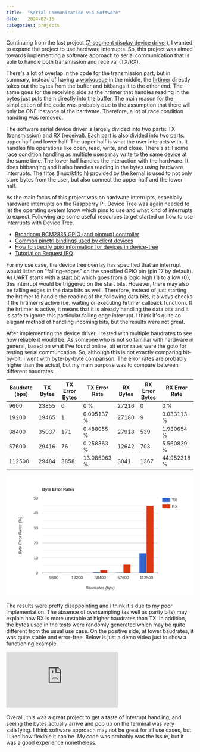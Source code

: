 ```yaml
---
title:  "Serial Communication via Software"
date:   2024-02-16
categories: projects
---
```


Continuing from the last project ([7-segment display device driver](https://github.com/thinkty/n7d-lkm)), I wanted to expand the project to use hardware interrupts.
So, this project was aimed towards implementing a software approach to serial communication that is able to handle both transmission and receival (TX/RX).

There's a lot of overlap in the code for the transmission part, but in summary, instead of having a [workqueue](https://www.kernel.org/doc/html/next/core-api/workqueue.html) in the middle, the [hrtimer](https://docs.kernel.org/timers/hrtimers.html) directly takes out the bytes from the buffer and bitbangs it to the other end.
The same goes for the receiving side as the hrtimer that handles reading in the bytes just puts them directly into the buffer.
The main reason for the simplication of the code was probably due to the assumption that there will only be ONE instance of the hardware.
Therefore, a lot of race condition handling was removed. 

The software serial device driver is largely divided into two parts: TX (transmission) and RX (receival).
Each part is also divided into two parts: upper half and lower half.
The upper half is what the user interacts with.
It handles file operations like open, read, write, and close.
There's still some race condition handling as multiple users may write to the same device at the same time.
The lower half handles the interaction with the hardware.
It does bitbanging and it also handles reading in the bytes using hardware interrupts.
The fifos (linux/kfifo.h) provided by the kernal is used to not only store bytes from the user, but also connect the upper half and the lower half.

As the main focus of this project was on hardware interrupts, especially hardware interrupts on the Raspberry Pi, Device Tree was again needed to let the operating system know which pins to use and what kind of interrupts to expect.
Following are some useful resources to get started on how to use interrupts with Device Tree.

- [Broadcom BCM2835 GPIO (and pinmux) controller](https://www.kernel.org/doc/Documentation/devicetree/bindings/pinctrl/brcm,bcm2835-gpio.txt)
- [Common pinctrl bindings used by client devices](https://www.kernel.org/doc/Documentation/devicetree/bindings/pinctrl/pinctrl-bindings.txt)
- [How to specify gpio information for devices in device-tree](https://www.kernel.org/doc/Documentation/devicetree/bindings/gpio/gpio.txt)
- [Tutorial on Request IRQ](https://github.com/0xff07/linux-irq-modules)

For my use case, the device tree overlay has specified that an interrupt would listen on "falling-edges" on the specified GPIO pin (pin 17 by default).
As UART starts with a [start bit](https://en.wikipedia.org/wiki/Universal_asynchronous_receiver-transmitter#Start_bit) which goes from a logic high (1) to a low (0), this interrupt would be triggered on the start bits.
However, there may also be falling edges in the data bits as well.
Therefore, instead of just starting the hrtimer to handle the reading of the following data bits, it always checks if the hrtimer is active (i.e. waiting or executing hrtimer callback function).
If the hrtimer is active, it means that it is already handling the data bits and it is safe to ignore this particular falling edge interrupt.
I think it's quite an elegant method of handling incoming bits, but the results were not great.

After implementing the device driver, I tested with multiple baudrates to see how reliable it would be.
As someone who is not so familiar with hardware in general, based on what I've found online, bit error rates were the goto for testing serial communcation.
So, although this is not exactly comparing bit-by-bit, I went with byte-by-byte comparison.
The error rates are probably higher than the actual, but my main purpose was to compare between different baudrates.

<div class="table-container">
    <table>
        <thead>
            <tr>
            <th>Baudrate (bps)</th>
            <th>TX Bytes</th>
            <th>TX Error Bytes</th>
            <th>TX Error Rate</th>
            <th>RX Bytes</th>
            <th>RX Error Bytes</th>
            <th>RX Error Rate</th>
            </tr>
        </thead>
        <tbody>
            <tr>
            <td>9600</td>
            <td>23855</td>
            <td>0</td>
            <td>0 %</td>
            <td>27216</td>
            <td>0</td>
            <td>0 %</td>
            </tr>
            <tr>
            <td>19200</td>
            <td>19465</td>
            <td>1</td>
            <td>0.005137 %</td>
            <td>27180</td>
            <td>9</td>
            <td>0.033113 %</td>
            </tr>
            <tr>
            <td>38400</td>
            <td>35037</td>
            <td>171</td>
            <td>0.488055 %</td>
            <td>27918</td>
            <td>539</td>
            <td>1.930654 %</td>
            </tr>
            <tr>
            <td>57600</td>
            <td>29416</td>
            <td>76</td>
            <td>0.258363 %</td>
            <td>12642</td>
            <td>703</td>
            <td>5.560829 %</td>
            </tr>
            <tr>
            <td>112500</td>
            <td>29484</td>
            <td>3858</td>
            <td>13.085063 %</td>
            <td>3041</td>
            <td>1367</td>
            <td>44.952318 %</td>
            </tr>
        </tbody>
    </table>
</div>

![graph](/assets/images/2024-02-16-software_serial.svg)

The results were pretty disappointing and I think it's due to my poor implementation.
The absence of oversampling (as well as parity bits) may explain how RX is more unstable at higher baudrates than TX.
In addition, the bytes used in the tests were randomly generated which may be quite different from the usual use case.
On the positive side, at lower baudrates, it was quite stable and error-free.
Below is just a demo video just to show a functioning example.

<div class="iframe-container">
    <iframe class="iframe-body" src="https://www.youtube.com/embed/zff8Zb9E0xE" title="Software Serial Demo for Raspberry Pi" frameborder="0" allow="accelerometer; autoplay; clipboard-write; encrypted-media; gyroscope; picture-in-picture; web-share" allowfullscreen></iframe>
</div>

Overall, this was a great project to get a taste of interrupt handling, and seeing the bytes actually arrive and pop up on the terminal was very satisfying.
I think software approach may not be great for all use cases, but I liked how flexible it can be.
My code was probably was the issue, but it was a good experience nonetheless. 